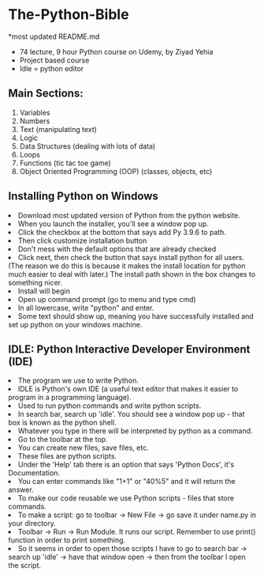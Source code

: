 # The-Python-Bible

*most updated README.md

- 74 lecture, 9 hour Python course on Udemy, by Ziyad Yehia
- Project based course
- Idle = python editor

<h2>Main Sections: </h2>
  <ol>
    <li>Variables </li> 
    <li>Numbers </li> 
    <li>Text (manipulating text) <l/i> 
    <li>Logic </li> 
    <li>Data Structures (dealing with lots of data) </li> 
    <li>Loops </li> 
    <li>Functions (tic tac toe game) </li> 
    <li>Object Oriented Programming (OOP) (classes, objects, etc) </li> 
  </ol>

<h2>Installing Python on Windows </h2>
  <li> Download most updated version of Python from the python website. </li> 
  <li> When you launch the installer, you'll see a window pop up. </li> 
  <li> Click the checkbox at the bottom that says add Py 3.9.6 to path. </li> 
  <li> Then click customize installation button <l/i> 
  <li> Don't mess with the default options that are already checked </li> 
  <li> Click next, then check the button that says install python for all users. (The reason we do this is because it makes the install location for python much easier to deal with later.) The install path shown in the box changes to something nicer. </li> 
  <li> Install will begin </li> 
  <li> Open up command prompt (go to menu and type cmd) </li> 
  <li> In all lowercase, write "python" and enter. </li>   
  <li> Some text should show up, meaning you have successfully installed and set up python on your windows machine. </li>   

<h2>IDLE: Python Interactive Developer Environment (IDE)</h2>
  <li> The program we use to write Python. </li>
  <li> IDLE is Python's own IDE (a useful text editor that makes it easier to program in a programming language). </li>
  <li> Used to run python commands and write python scripts. </li>
  <li> In search bar, search up 'idle'. You should see a window pop up - that box is known as the python shell. </li>
  <li> Whatever you type in there will be interpreted by python as a command. </li>
  <li> Go to the toolbar at the top. </li>
  <li> You can create new files, save files, etc. </li>
  <li> These files are python scripts. </li>
  <li> Under the 'Help' tab there is an option that says 'Python Docs', it's Documentation. </li>
  <li> You can enter commands like "1+1" or "40%5" and it will return the answer. </li>
  <li> To make our code reusable we use Python scripts - files that store commands. </li>
  <li> To make a script: go to toolbar -> New File -> go save it under name.py in your directory.  </li>
  <li> Toolbar -> Run -> Run Module. It runs our script. Remember to use print() function in order to print something. </li>
  <li> So it seems in order to open those scripts I have to go to search bar -> search up 'idle' -> have that window open -> then from the toolbar I open the script. </li>
